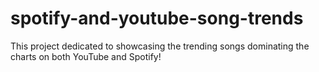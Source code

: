 # spotify-and-youtube-song-trends
This project dedicated to showcasing the trending songs  dominating the charts on both YouTube and Spotify!
